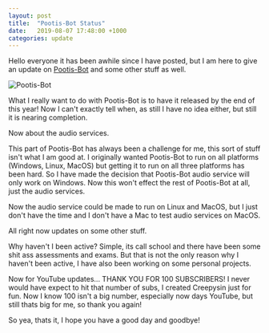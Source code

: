 ```yaml
---
layout: post
title:  "Pootis-Bot Status"
date:   2019-08-07 17:48:00 +1000
categories: update
---
```


Hello everyone it has been awhile since I have posted, but I am here to give an update on [Pootis-Bot](https://pootis-bot.voltstro.dev) and some other stuff as well.

![Pootis-Bot]({{site.baseurl}}/assets/blog/2019-08-07/pootis-bot-status/pootis-bot.jpg)

What I really want to do with Pootis-Bot is to have it released by the end of this year! Now I can't exactly tell when, as still I have no idea either, but still it is nearing completion.

Now about the audio services.

This part of Pootis-Bot has always been a challenge for me, this sort of stuff isn't what I am good at. I originally wanted Pootis-Bot to run on all platforms (Windows, Linux, MacOS) but getting it to run on all three platforms has been hard. So I have made the decision that Pootis-Bot audio service will only work on Windows. Now this won't effect the rest of Pootis-Bot at all, just the audio services.

Now the audio service could be made to run on Linux and MacOS, but I just don't have the time and I don't have a Mac to test audio services on MacOS.

All right now updates on some other stuff.

Why haven't I been active? Simple, its call school and there have been some shit ass assessments and exams. But that is not the only reason why I haven't been active, I have also been working on some personal projects.

Now for YouTube updates... THANK YOU FOR 100 SUBSCRIBERS! I never would have expect to hit that number of subs, I created Creepysin just for fun. Now I know 100 isn't a big number, especially now days YouTube, but still thats big for me, so thank you again!

So yea, thats it, I hope you have a good day and goodbye!